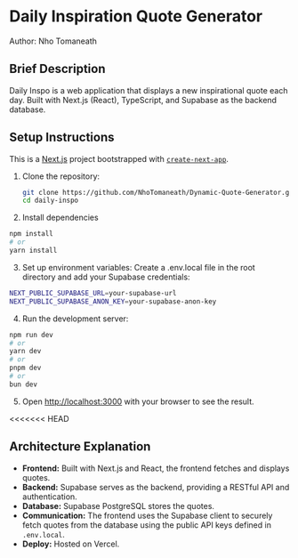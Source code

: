 # Daily Inspiration Quote Generator
Author: Nho Tomaneath

## Brief Description

Daily Inspo is a web application that displays a new inspirational quote each day. Built with Next.js (React), TypeScript, and Supabase as the backend database.

## Setup Instructions

This is a [Next.js](https://nextjs.org) project bootstrapped with [`create-next-app`](https://nextjs.org/docs/app/api-reference/cli/create-next-app).

1. Clone the repository:
   ```sh
   git clone https://github.com/NhoTomaneath/Dynamic-Quote-Generator.git
   cd daily-inspo

2. Install dependencies
```bash
npm install
# or
yarn install
```

3. Set up environment variables:
Create a .env.local file in the root directory and add your Supabase credentials:
```bash
NEXT_PUBLIC_SUPABASE_URL=your-supabase-url
NEXT_PUBLIC_SUPABASE_ANON_KEY=your-supabase-anon-key
```
4. Run the development server:
```bash
npm run dev
# or
yarn dev
# or
pnpm dev
# or
bun dev
```
5. Open [http://localhost:3000](http://localhost:3000) with your browser to see the result.

<<<<<<< HEAD
## Architecture Explanation

- **Frontend:** Built with Next.js and React, the frontend fetches and displays quotes.
- **Backend:** Supabase serves as the backend, providing a RESTful API and authentication.
- **Database:** Supabase PostgreSQL stores the quotes.
- **Communication:** The frontend uses the Supabase client to securely fetch quotes from the database using the public API keys defined in `.env.local`.
- **Deploy:** Hosted on Vercel.

